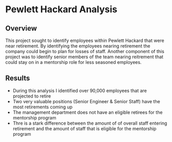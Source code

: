 # Pewlett Hackard Analysis

## Overview

This project sought to identify employees within Pewlett Hackard that were near retirement.  By identifying the employees nearing retirement the company could begin to plan for losses of staff.  Another component of this project was to identify senior members of the team nearing reitrement that could stay on in a mentorship role for less seasoned employees.

## Results

- During this analysis I identified over 90,000 employees that are projected to retire
- Two very valuable positions (Senior Engineer & Senior Staff) have the most retirements coming up
- The management department does not have an eligible retirees for the mentorship program
- Thre is a stark difference between the amount of of overall staff entering retirement and the amount of staff that is eligible for the mentorship program

